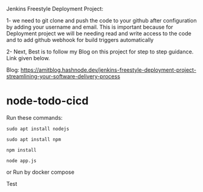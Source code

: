 Jenkins Freestyle Deployment Project:

1- we need to git clone and push the code to your github after configuration by adding your username and email.
   This is important because for Deployment project we will be needing read and write access to the code and to add github webhook for build triggers          automatically
   
2- Next, Best is to follow my Blog on this project for step to step guidance. Link given below.

   Blog: https://amitblog.hashnode.dev/jenkins-freestyle-deployment-project-streamlining-your-software-delivery-process




# node-todo-cicd

Run these commands:


`sudo apt install nodejs`


`sudo apt install npm`


`npm install`

`node app.js`

or Run by docker compose

 Test

